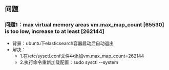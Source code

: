 ## 问题

### 问题1：max virtual memory areas vm.max_map_count [65530] is too low, increase to at least [262144]
* 背景：ubuntu下elasticsearch容器启动后自动退出
* 解决：
    * 1.在/etc/sysctl.conf文件中添加vm.max_map_count=262144
    * 2.执行命令重新加载配置：sudo sysctl --system